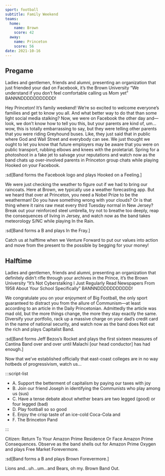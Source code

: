 ```yaml
---
sport: football
subtitle: Family Weekend
teams:
  home:
    name: Brown
    score: 42
  away:
    name: Princeton
    score: 56
date: 2021-10-16
---
```


## Pregame

Ladies and gentlemen, friends and alumni, presenting an organization that just friended your dad on Facebook, it’s the Brown University “We understand if you don’t feel comfortable calling us Mom yet” BANNNDDDDDDDDDDD!

Hey Princeton! It’s family weekend! We’re so excited to welcome everyone’s families and get to know you all. And what better way to do that than some light social media stalking? Now, we were on Facebook the other day and—look, we don’t know how to tell you this, but your parents are kind of, um… wow, this is totally embarrassing to say, but they were telling other parents that you were riding Greyhound buses. Like, they just said that in public where God and Wall Street and everybody can see. We just thought we ought to let you know that future employers may be aware that you were on public transport, rubbing elbows and knees with the proletariat. Spring for a photoshoot in a fake jet to salvage your reputations and watch now as the band chats up over-involved parents in Princeton group chats while playing Hooked on your Facebook.

:sd[Band forms the Facebook logo and plays Hooked on a Feeling.]

We were just checking the weather to figure out if we had to bring our raincoats. Here at Brown, we typically use a weather forecasting app. But we heard that over at Princeton, you need a Nobel Prize to be the weatherman! Do you have something wrong with your clouds? Or is that thing where it rains raw meat every third Tuesday normal in New Jersey? Break out your reinforced steel umbrella, try not to breathe too deeply, reap the consequences of living in Jersey, and watch now as the band takes meteorology S/NC while playing In the Rain.

:sd[Band forms a B and plays In the Fray.]

Catch us at halftime when we Venture Forward to put our values into action and move from the present to the possible by begging for your money!

## Halftime

Ladies and gentlemen, friends and alumni, presenting an organization that definitely didn’t rifle through your archives in the Prince, it’s the Brown University “It’s Not Cyberstalking I Just Regularly Read Newspapers From 1958 About Your School Specifically” BANNNDDDDDDDDDDD!

We congratulate you on your enjoyment of Big Football, the only sport guaranteed to distract you from the allure of Communism—at least according to an article in the Daily Princetonian. Admittedly the article was mad old, but the more things change, the more they stay exactly the same. Diversify your portfolio, rack up a massive charge on your dad’s credit card in the name of national security, and watch now as the band does Not eat the rich and plays Capitalist Band.

:sd[Band forms Jeff Bezos’s Rocket and plays the first sixteen measures of Cantina Band over and over until Malachi [our head conductor] has had enough.]

Now that we’ve established officially that east-coast colleges are in no way hotbeds of progressivism, watch us…

:::script-list

- A. Support the betterment of capitalism by paying our taxes with joy
- B. Join our friend Joseph in identifying the Communists who play among us (sus)
- C. Have a tense debate about whether bears are two legged (good) or four legged (bad)
- D. Play football so so good
- E. Enjoy the crisp taste of an ice-cold Coca-Cola and
- F. The Brinceton Pand

:::

Citizen: Return To Your Amazon Prime Residence Or Face Amazon Prime Consequences. Observe as the band shells out for Amazon Prime Oxygen and plays Free Market Forevermore.

:sd[Band forms a B and plays Brown Forevermore.]

Lions and...uh...um...and Bears, oh my. Brown Band Out.
